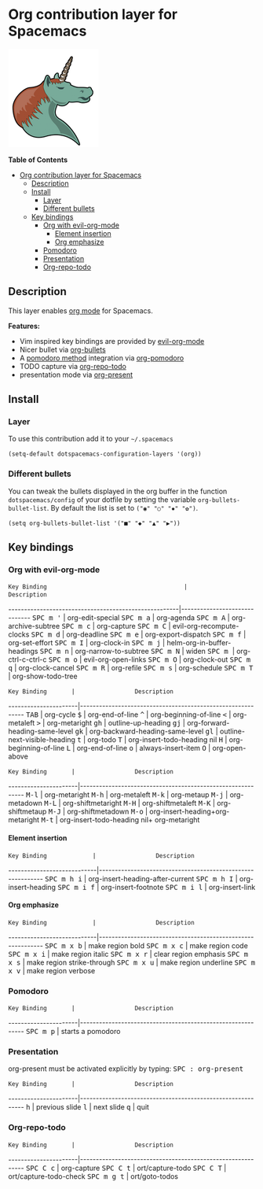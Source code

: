 # Org contribution layer for Spacemacs

![logo](img/org.png)

<!-- markdown-toc start - Don't edit this section. Run M-x markdown-toc/generate-toc again -->
**Table of Contents**

- [Org contribution layer for Spacemacs](#org-contribution-layer-for-spacemacs)
    - [Description](#description)
    - [Install](#install)
        - [Layer](#layer)
        - [Different bullets](#different-bullets)
    - [Key bindings](#key-bindings)
        - [Org with evil-org-mode](#org-with-evil-org-mode)
            - [Element insertion](#element-insertion)
            - [Org emphasize](#org-emphasize)
        - [Pomodoro](#pomodoro)
        - [Presentation](#presentation)
        - [Org-repo-todo](#org-repo-todo)

<!-- markdown-toc end -->

## Description

This layer enables [org mode][] for Spacemacs.

**Features:**
- Vim inspired key bindings are provided by [evil-org-mode][]
- Nicer bullet via [org-bullets][]
- A [pomodoro method][] integration via [org-pomodoro][]
- TODO capture via [org-repo-todo][]
- presentation mode via [org-present][]

## Install

### Layer

To use this contribution add it to your `~/.spacemacs`

```elisp
(setq-default dotspacemacs-configuration-layers '(org))
```

### Different bullets

You can tweak the bullets displayed in the org buffer in the function
`dotspacemacs/config` of your dotfile by setting the variable
`org-bullets-bullet-list`. By default the list is set to `("◉" "○" "✸" "✿")`.

```elisp
(setq org-bullets-bullet-list '("■" "◆" "▲" "▶"))
```

## Key bindings

### Org with evil-org-mode

    Key Binding                                       |          Description
------------------------------------------------------|------------------------------
<kbd>SPC m '</kbd>                                    | org-edit-special
<kbd>SPC m a</kbd>                                    | org-agenda
<kbd>SPC m A</kbd>                                    | org-archive-subtree
<kbd>SPC m c</kbd>                                    | org-capture
<kbd>SPC m C</kbd>                                    | evil-org-recompute-clocks
<kbd>SPC m d</kbd>                                    | org-deadline
<kbd>SPC m e</kbd>                                    | org-export-dispatch
<kbd>SPC m f</kbd>                                    | org-set-effort
<kbd>SPC m I</kbd>                                    | org-clock-in
<kbd>SPC m j</kbd>                                    | helm-org-in-buffer-headings
<kbd>SPC m n</kbd>                                    | org-narrow-to-subtree
<kbd>SPC m N</kbd>                                    | widen
<kbd>SPC m <dotspacemacs-major-mode-leader-key></kbd> | org-ctrl-c-ctrl-c
<kbd>SPC m o</kbd>                                    | evil-org-open-links
<kbd>SPC m O</kbd>                                    | org-clock-out
<kbd>SPC m q</kbd>                                    | org-clock-cancel
<kbd>SPC m R</kbd>                                    | org-refile
<kbd>SPC m s</kbd>                                    | org-schedule
<kbd>SPC m T</kbd>                                    | org-show-todo-tree

    Key Binding       |                 Description
----------------------|------------------------------------------------------------
<kbd>TAB</kbd>        | org-cycle
<kbd>$</kbd>          | org-end-of-line
<kbd>^</kbd>          | org-beginning-of-line
<kbd><</kbd>          | org-metaleft
<kbd>></kbd>          | org-metaright
<kbd>gh</kbd>         | outline-up-heading
<kbd>gj</kbd>         | org-forward-heading-same-level
<kbd>gk</kbd>         | org-backward-heading-same-level
<kbd>gl</kbd>         | outline-next-visible-heading
<kbd>t</kbd>          | org-todo
<kbd>T</kbd>          | org-insert-todo-heading nil
<kbd>H</kbd>          | org-beginning-of-line
<kbd>L</kbd>          | org-end-of-line
<kbd>o</kbd>          | always-insert-item
<kbd>O</kbd>          | org-open-above

    Key Binding       |                 Description
----------------------|------------------------------------------------------------
<kbd>M-l</kbd>        | org-metaright
<kbd>M-h</kbd>        | org-metaleft
<kbd>M-k</kbd>        | org-metaup
<kbd>M-j</kbd>        | org-metadown
<kbd>M-L</kbd>        | org-shiftmetaright
<kbd>M-H</kbd>        | org-shiftmetaleft
<kbd>M-K</kbd>        | org-shiftmetaup
<kbd>M-J</kbd>        | org-shiftmetadown
<kbd>M-o</kbd>        | org-insert-heading+org-metaright
<kbd>M-t</kbd>        | org-insert-todo-heading nil+ org-metaright

#### Element insertion

    Key Binding             |                 Description
----------------------------|------------------------------------------------------------
<kbd>SPC m h i</kbd>        | org-insert-heading-after-current
<kbd>SPC m h I</kbd>        | org-insert-heading
<kbd>SPC m i f</kbd>        | org-insert-footnote
<kbd>SPC m i l</kbd>        | org-insert-link

#### Org emphasize

    Key Binding             |                 Description
----------------------------|------------------------------------------------------------
<kbd>SPC m x b</kbd>        | make region bold
<kbd>SPC m x c</kbd>        | make region code
<kbd>SPC m x i</kbd>        | make region italic
<kbd>SPC m x r</kbd>        | clear region emphasis
<kbd>SPC m x s</kbd>        | make region strike-through
<kbd>SPC m x u</kbd>        | make region underline
<kbd>SPC m x v</kbd>        | make region verbose

### Pomodoro

    Key Binding       |                 Description
----------------------|------------------------------------------------------------
<kbd>SPC m p</kbd>    | starts a pomodoro

### Presentation

org-present must be activated explicitly by typing: <kbd>SPC : org-present</kbd>

    Key Binding       |                 Description
----------------------|------------------------------------------------------------
<kbd>h</kbd>          | previous slide
<kbd>l</kbd>          | next slide
<kbd>q</kbd>          | quit

### Org-repo-todo

    Key Binding       |                 Description
----------------------|------------------------------------------------------------
<kbd>SPC C c</kbd>    | org-capture
<kbd>SPC C t</kbd>    | ort/capture-todo
<kbd>SPC C T</kbd>    | ort/capture-todo-check
<kbd>SPC m g t</kbd>  | ort/goto-todos

[org mode]: http://orgmode.org/
[evil-org-mode]: https://github.com/edwtjo/evil-org-mode
[org-pomodoro]: https://github.com/lolownia/org-pomodoro
[pomodoro method]: http://pomodorotechnique.com/
[org-bullets]: https://github.com/sabof/org-bullets
[org-repo-todo]: https://github.com/waymondo/org-repo-todo
[org-present]: https://github.com/rlister/org-present
